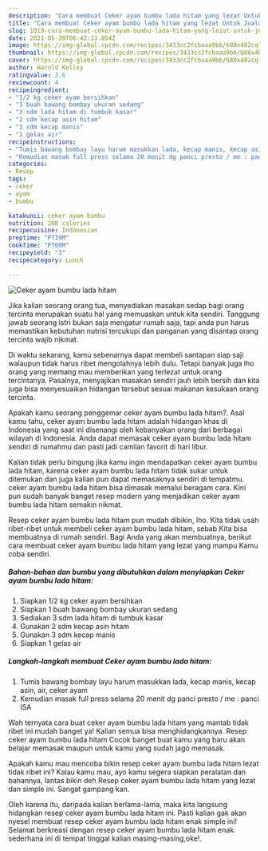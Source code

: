 ```yaml
---
description: "Cara membuat Ceker ayam bumbu lada hitam yang lezat Untuk Jualan"
title: "Cara membuat Ceker ayam bumbu lada hitam yang lezat Untuk Jualan"
slug: 1019-cara-membuat-ceker-ayam-bumbu-lada-hitam-yang-lezat-untuk-jualan
date: 2021-05-30T06:42:13.054Z
image: https://img-global.cpcdn.com/recipes/3433cc2fcbaaa9bb/680x482cq70/ceker-ayam-bumbu-lada-hitam-foto-resep-utama.jpg
thumbnail: https://img-global.cpcdn.com/recipes/3433cc2fcbaaa9bb/680x482cq70/ceker-ayam-bumbu-lada-hitam-foto-resep-utama.jpg
cover: https://img-global.cpcdn.com/recipes/3433cc2fcbaaa9bb/680x482cq70/ceker-ayam-bumbu-lada-hitam-foto-resep-utama.jpg
author: Harold Kelley
ratingvalue: 3.6
reviewcount: 4
recipeingredient:
- "1/2 kg ceker ayam bersihkan"
- "1 buah bawang bombay ukuran sedang"
- "3 sdm lada hitam di tumbuk kasar"
- "2 sdm kecap asin hitam"
- "3 sdm kecap manis"
- "1 gelas air"
recipeinstructions:
- "Tumis bawang bombay layu harum masukkan lada, kecap manis, kecap asin, air, ceker ayam"
- "Kemudian masak full press selama 20 menit dg panci presto / me : panci ISA"
categories:
- Resep
tags:
- ceker
- ayam
- bumbu

katakunci: ceker ayam bumbu 
nutrition: 208 calories
recipecuisine: Indonesian
preptime: "PT39M"
cooktime: "PT60M"
recipeyield: "3"
recipecategory: Lunch

---
```



![Ceker ayam bumbu lada hitam](https://img-global.cpcdn.com/recipes/3433cc2fcbaaa9bb/680x482cq70/ceker-ayam-bumbu-lada-hitam-foto-resep-utama.jpg)

Jika kalian seorang orang tua, menyediakan masakan sedap bagi orang tercinta merupakan suatu hal yang memuaskan untuk kita sendiri. Tanggung jawab seorang istri bukan saja mengatur rumah saja, tapi anda pun harus memastikan kebutuhan nutrisi tercukupi dan panganan yang disantap orang tercinta wajib nikmat.

Di waktu  sekarang, kamu sebenarnya dapat membeli santapan siap saji walaupun tidak harus ribet mengolahnya lebih dulu. Tetapi banyak juga lho orang yang memang mau memberikan yang terlezat untuk orang tercintanya. Pasalnya, menyajikan masakan sendiri jauh lebih bersih dan kita juga bisa menyesuaikan hidangan tersebut sesuai makanan kesukaan orang tercinta. 



Apakah kamu seorang penggemar ceker ayam bumbu lada hitam?. Asal kamu tahu, ceker ayam bumbu lada hitam adalah hidangan khas di Indonesia yang saat ini disenangi oleh kebanyakan orang dari berbagai wilayah di Indonesia. Anda dapat memasak ceker ayam bumbu lada hitam sendiri di rumahmu dan pasti jadi camilan favorit di hari libur.

Kalian tidak perlu bingung jika kamu ingin mendapatkan ceker ayam bumbu lada hitam, karena ceker ayam bumbu lada hitam tidak sukar untuk ditemukan dan juga kalian pun dapat memasaknya sendiri di tempatmu. ceker ayam bumbu lada hitam bisa dimasak memalui beragam cara. Kini pun sudah banyak banget resep modern yang menjadikan ceker ayam bumbu lada hitam semakin nikmat.

Resep ceker ayam bumbu lada hitam pun mudah dibikin, lho. Kita tidak usah ribet-ribet untuk membeli ceker ayam bumbu lada hitam, sebab Kita bisa membuatnya di rumah sendiri. Bagi Anda yang akan membuatnya, berikut cara membuat ceker ayam bumbu lada hitam yang lezat yang mampu Kamu coba sendiri.

<!--inarticleads1-->

##### Bahan-bahan dan bumbu yang dibutuhkan dalam menyiapkan Ceker ayam bumbu lada hitam:

1. Siapkan 1/2 kg ceker ayam bersihkan
1. Siapkan 1 buah bawang bombay ukuran sedang
1. Sediakan 3 sdm lada hitam di tumbuk kasar
1. Gunakan 2 sdm kecap asin hitam
1. Gunakan 3 sdm kecap manis
1. Siapkan 1 gelas air




<!--inarticleads2-->

##### Langkah-langkah membuat Ceker ayam bumbu lada hitam:

1. Tumis bawang bombay layu harum masukkan lada, kecap manis, kecap asin, air, ceker ayam
1. Kemudian masak full press selama 20 menit dg panci presto / me : panci ISA




Wah ternyata cara buat ceker ayam bumbu lada hitam yang mantab tidak ribet ini mudah banget ya! Kalian semua bisa menghidangkannya. Resep ceker ayam bumbu lada hitam Cocok banget buat kamu yang baru akan belajar memasak maupun untuk kamu yang sudah jago memasak.

Apakah kamu mau mencoba bikin resep ceker ayam bumbu lada hitam lezat tidak ribet ini? Kalau kamu mau, ayo kamu segera siapkan peralatan dan bahannya, lantas bikin deh Resep ceker ayam bumbu lada hitam yang lezat dan simple ini. Sangat gampang kan. 

Oleh karena itu, daripada kalian berlama-lama, maka kita langsung hidangkan resep ceker ayam bumbu lada hitam ini. Pasti kalian gak akan nyesel membuat resep ceker ayam bumbu lada hitam enak simple ini! Selamat berkreasi dengan resep ceker ayam bumbu lada hitam enak sederhana ini di tempat tinggal kalian masing-masing,oke!.

